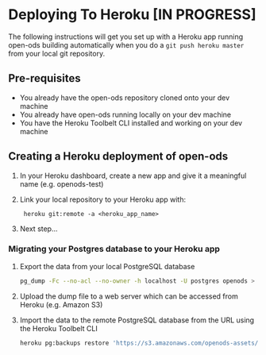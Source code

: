 # Deploying To Heroku [IN PROGRESS]

The following instructions will get you set up with a Heroku app running open-ods building automatically when you do a 
`git push heroku master` from your local git repository.

## Pre-requisites

* You already have the open-ods repository cloned onto your dev machine
* You already have open-ods running locally on your dev machine
* You have the Heroku Toolbelt CLI installed and working on your dev machine

## Creating a Heroku deployment of open-ods

1. In your Heroku dashboard, create a new app and give it a meaningful name (e.g. openods-test)

2. Link your local repository to your Heroku app with:

        heroku git:remote -a <heroku_app_name>

3. Next step...


### Migrating your Postgres database to your Heroku app

1. Export the data from your local PostgreSQL database

    ```bash
    pg_dump -Fc --no-acl --no-owner -h localhost -U postgres openods > openods.dump
    ```

2. Upload the dump file to a web server which can be accessed from Heroku (e.g. Amazon S3)

3. Import the data to the remote PostgreSQL database from the URL using the Heroku Toolbelt CLI

    ```bash
    heroku pg:backups restore 'https://s3.amazonaws.com/openods-assets/database_backups/openods003.dump' DATABASE_URL
    ```
